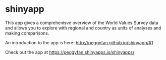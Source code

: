 shinyapp
========

This app gives a comprehenisve overview of the World Values Survey data and allows you to explore with regional and country as units of analyses and making comparisons.

An introduction to the app is here: http://peggyfan.github.io/shinyapp/#1

Check out the app at https://peggyfan.shinyapps.io/shinyapps/
